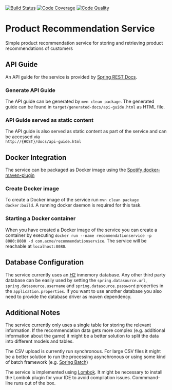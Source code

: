 [![Build Status](https://travis-ci.org/cod3hulk/recommendationservice.svg?branch=master)](https://travis-ci.org/cod3hulk/recommendationservice)
[![Code Coverage](https://codecov.io/gh/cod3hulk/recommendationservice/branch/master/graph/badge.svg)](https://codecov.io/gh/cod3hulk/recommendationservice)
[![Code Quality](https://codebeat.co/badges/91565840-a808-44f5-87c8-93e97fb46216)](https://codebeat.co/projects/github-com-cod3hulk-recommendationservice-master)
# Product Recommendation Service
Simple product recommendation service for storing and retrieving product recommendations of customers

## API Guide
An API guide for the service is provided by [Spring REST Docs](https://projects.spring.io/spring-restdocs/). 

### Generate API Guide
The API guide can be generated by `mvn clean package`. The generated guide can be found in 
`target/generated-docs/api-guide.html` as HTML file.

### API Guide served as static content
The API guide is also served as static content as part of the service and can be accessed via  
`http://{HOST}/docs/api-guide.html`

## Docker Integration
The service can be packaged as Docker image using the [Spotify docker-maven-plugin](https://github.com/spotify/docker-maven-plugin) 

### Create Docker image
To create a Docker image of the service run `mvn clean package docker:build`. A running docker daemon is required for
this task.

### Starting a Docker container
When you have created a Docker image of the service you can create a container by executing
`docker run --name recommendationservice -p 8080:8080 -d com.acme/recommendationservice`. The service will be reachable
at `localhost:8080`.

## Database Configuration
The service currently uses an [H2](http://www.h2database.com/html/main.html) inmemory database. Any other third party 
database can be easily used by setting the `spring.datasource.url`, `spring.datasource.username` and `spring.datasource.password` 
properties in the `application.properties`. If you want to use another database you also need to
provide the database driver as maven dependency. 

##  Additional Notes
The service currently only uses a single table for storing the relevant information. If the recommendation data gets 
more complex (e.g. additional information about the game) it might be a better solution to split the data into different
models and tables.

The CSV upload is currently run synchronous. For large CSV files it might be a better solution to run the processing
asynchronous or using some kind of batch framework (e.g. [Spring Batch](http://projects.spring.io/spring-batch/))

The service is implemented using [Lombok](https://projectlombok.org/). It might be necessary to install the Lombok 
plugin for your IDE to avoid compilation issues. Commmand-line runs out of the box. 
